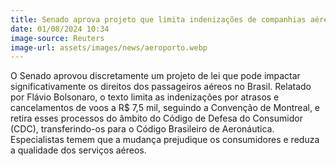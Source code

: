 ```yaml
---
title: Senado aprova projeto que limita indenizações de companhias aéreas
date: 01/08/2024 10:34
image-source: Reuters
image-url: assets/images/news/aeroporto.webp
---
```


O Senado aprovou discretamente um projeto de lei que pode impactar significativamente os direitos dos passageiros aéreos no Brasil. Relatado por Flávio Bolsonaro, o texto limita as indenizações por atrasos e cancelamentos de voos a R$ 7,5 mil, seguindo a Convenção de Montreal, e retira esses processos do âmbito do Código de Defesa do Consumidor (CDC), transferindo-os para o Código Brasileiro de Aeronáutica. Especialistas temem que a mudança prejudique os consumidores e reduza a qualidade dos serviços aéreos.